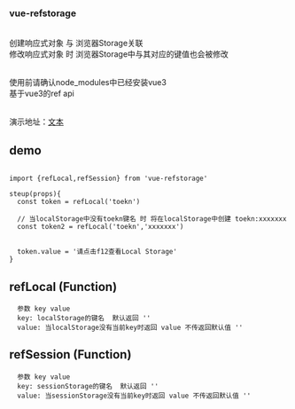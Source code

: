 ### vue-refstorage
<br>创建响应式对象 与 浏览器Storage关联 
<br>修改响应式对象 时 浏览器Storage中与其对应的键值也会被修改

<br>使用前请确认node_modules中已经安装vue3
<br>基于vue3的ref api

<br>演示地址：[文本](https://github.com/aaaaa1414514/vue-refstorage/dist)
## demo
```

import {refLocal,refSession} from 'vue-refstorage'

steup(props){
  const token = refLocal('toekn')
  
  // 当localStorage中没有toekn键名 时 将在localStorage中创建 toekn:xxxxxxx
  const token2 = refLocal('toekn','xxxxxxx')
  
  
  token.value = '请点击f12查看Local Storage'
}
```

## refLocal  (Function)
```
  参数 key value
  key: localStorage的键名  默认返回 ''
  value: 当localStorage没有当前key时返回 value 不传返回默认值 ''
```
       
## refSession (Function)
```
  参数 key value
  key: sessionStorage的键名  默认返回 ''
  value: 当sessionStorage没有当前key时返回 value 不传返回默认值 ''
```

